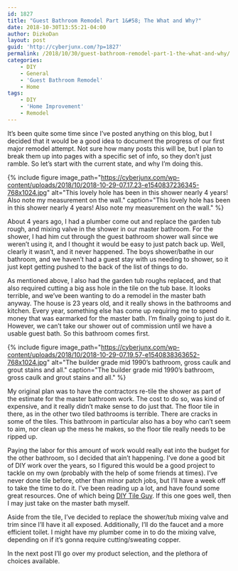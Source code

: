 ```yaml
---
id: 1827
title: "Guest Bathroom Remodel Part 1&#58; The What and Why?"
date: 2018-10-30T13:55:21-04:00
author: DizkoDan
layout: post
guid: 'http://cyberjunx.com/?p=1827'
permalink: /2018/10/30/guest-bathroom-remodel-part-1-the-what-and-why/
categories:
    - DIY
    - General
    - 'Guest Bathroom Remodel'
    - Home
tags:
    - DIY
    - 'Home Improvement'
    - Remodel
---
```


It’s been quite some time since I’ve posted anything on this blog, but I decided that it would be a good idea to document the progress of our first major remodel attempt. Not sure how many posts this will be, but I plan to break them up into pages with a specific set of info, so they don’t just ramble. So let’s start with the current state, and why I’m doing this.

{% include figure image_path="https://cyberjunx.com/wp-content/uploads/2018/10/2018-10-29-07.17.23-e1540837236345-768x1024.jpg" alt="This lovely hole has been in this shower nearly 4 years! Also note my measurement on the wall." caption="This lovely hole has been in this shower nearly 4 years! Also note my measurement on the wall." %}

About 4 years ago, I had a plumber come out and replace the garden tub rough, and mixing valve in the shower in our master bathroom. For the shower, I had him cut through the guest bathroom shower wall since we weren’t using it, and I thought it would be easy to just patch back up. Well, clearly it wasn’t, and it never happened. The boys shower/bathe in our bathroom, and we haven’t had a guest stay with us needing to shower, so it just kept getting pushed to the back of the list of things to do.

As mentioned above, I also had the garden tub roughs replaced, and that also required cutting a big ass hole in the tile on the tub base. It looks terrible, and we’ve been wanting to do a remodel in the master bath anyway. The house is 23 years old, and it really shows in the bathrooms and kitchen. Every year, something else has come up requiring me to spend money that was earmarked for the master bath. I’m finally going to just do it. However, we can’t take our shower out of commission until we have a usable guest bath. So this bathroom comes first.

{% include figure image_path="https://cyberjunx.com/wp-content/uploads/2018/10/2018-10-29-07.19.57-e1540838363652-768x1024.jpg" alt="The builder grade mid 1990’s bathroom, gross caulk and grout stains and all." caption="The builder grade mid 1990’s bathroom, gross caulk and grout stains and all." %}

My original plan was to have the contractors re-tile the shower as part of the estimate for the master bathroom work. The cost to do so, was kind of expensive, and it really didn’t make sense to do just that. The floor tile in there, as in the other two tiled bathrooms is terrible. There are cracks in some of the tiles. This bathroom in particular also has a boy who can’t seem to aim, nor clean up the mess he makes, so the floor tile really needs to be ripped up.

Paying the labor for this amount of work would really eat into the budget for the other bathroom, so I decided that ain’t happening. I’ve done a good bit of DIY work over the years, so I figured this would be a good project to tackle on my own (probably with the help of some friends at times). I’ve never done tile before, other than minor patch jobs, but I’ll have a week off to take the time to do it. I’ve been reading up a lot, and have found some great resources. One of which being [DIY Tile Guy](https://www.diytileguy.com). If this one goes well, then I may just take on the master bath myself.

Aside from the tile, I’ve decided to replace the shower/tub mixing valve and trim since I’ll have it all exposed. Additionally, I’ll do the faucet and a more efficient toilet. I might have my plumber come in to do the mixing valve, depending on if it’s gonna require cutting/sweating copper.

In the next post I’ll go over my product selection, and the plethora of choices available.